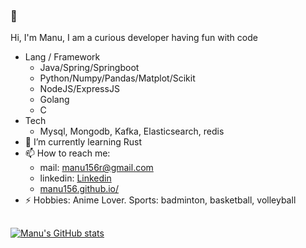 ### 👋
Hi, I'm Manu, I am a curious developer having fun with code
- Lang / Framework
    - Java/Spring/Springboot
    - Python/Numpy/Pandas/Matplot/Scikit
    - NodeJS/ExpressJS
    - Golang
    - C
- Tech
    - Mysql, Mongodb, Kafka, Elasticsearch, redis
- 🌱 I’m currently learning Rust
- 📫 How to reach me:  
    - mail: manu156r@gmail.com
    - linkedin: [Linkedin](https://www.linkedin.com/in/manu156/)
    - [manu156.github.io/](https://manu156.github.io/)
- ⚡ Hobbies:
  Anime Lover. Sports: badminton, basketball, volleyball   

## 
[![Manu's GitHub stats](https://git-stats-dxtk.vercel.app/api?username=manu156)](https://github.com/manu156/git-stats)
<!--
**manu156/manu156** is a ✨ _special_ ✨ repository because its `README.md` (this file) appears on your GitHub profile.

Here are some ideas to get you started:

- 🔭 I’m currently working on ...
- 🌱 I’m currently learning ...
- 👯 I’m looking to collaborate on ...
- 🤔 I’m looking for help with ...
- 💬 Ask me about ...
- 📫 How to reach me: ...
- 😄 Pronouns: ...
- ⚡ Fun fact: ...
-->
